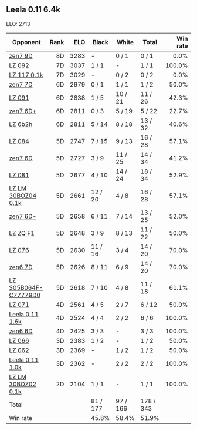 ## Leela 0.11 6.4k ##

ELO: 2713

Opponent | Rank | ELO | Black | White | Total | Win rate
---------|-----:|----:|-------|-------|-------|-------:
[zen7 9D](zen7%209D.md) | 8D | 3283 | - | 0 / 1 | 0 / 1 | 0.0%
[LZ 092](LZ%20092.md) | 7D | 3037 | 1 / 1 | - | 1 / 1 | 100.0%
[LZ 117 0.1k](LZ%20117%200.1k.md) | 7D | 3029 | - | 0 / 2 | 0 / 2 | 0.0%
[zen7 7D](zen7%207D.md) | 6D | 2979 | 0 / 1 | 1 / 1 | 1 / 2 | 50.0%
[LZ 091](LZ%20091.md) | 6D | 2838 | 1 / 5 | 10 / 21 | 11 / 26 | 42.3%
[zen7 6D+](zen7%206D+.md) | 6D | 2811 | 0 / 3 | 5 / 19 | 5 / 22 | 22.7%
[LZ 6b2h](LZ%206b2h.md) | 6D | 2811 | 5 / 14 | 8 / 18 | 13 / 32 | 40.6%
[LZ 084](LZ%20084.md) | 5D | 2747 | 7 / 15 | 9 / 13 | 16 / 28 | 57.1%
[zen7 6D](zen7%206D.md) | 5D | 2727 | 3 / 9 | 11 / 25 | 14 / 34 | 41.2%
[LZ 081](LZ%20081.md) | 5D | 2677 | 4 / 10 | 14 / 24 | 18 / 34 | 52.9%
[LZ LM 30BOZ04 0.1k](LZ%20LM%2030BOZ04%200.1k.md) | 5D | 2661 | 12 / 20 | 4 / 8 | 16 / 28 | 57.1%
[zen7 6D-](zen7%206D-.md) | 5D | 2658 | 6 / 11 | 7 / 14 | 13 / 25 | 52.0%
[LZ ZQ F1](LZ%20ZQ%20F1.md) | 5D | 2648 | 3 / 9 | 8 / 13 | 11 / 22 | 50.0%
[LZ 076](LZ%20076.md) | 5D | 2630 | 11 / 16 | 3 / 4 | 14 / 20 | 70.0%
[zen6 7D](zen6%207D.md) | 5D | 2626 | 8 / 11 | 6 / 9 | 14 / 20 | 70.0%
[LZ S05B064F-C77779D0](LZ%20S05B064F-C77779D0.md) | 5D | 2618 | 7 / 10 | 4 / 8 | 11 / 18 | 61.1%
[LZ 071](LZ%20071.md) | 4D | 2561 | 4 / 5 | 2 / 7 | 6 / 12 | 50.0%
[Leela 0.11 1.6k](Leela%200.11%201.6k.md) | 4D | 2524 | 4 / 4 | 2 / 2 | 6 / 6 | 100.0%
[zen6 6D](zen6%206D.md) | 4D | 2425 | 3 / 3 | - | 3 / 3 | 100.0%
[LZ 066](LZ%20066.md) | 3D | 2383 | 1 / 2 | - | 1 / 2 | 50.0%
[LZ 062](LZ%20062.md) | 3D | 2369 | - | 1 / 2 | 1 / 2 | 50.0%
[Leela 0.11 1.0k](Leela%200.11%201.0k.md) | 3D | 2362 | - | 2 / 2 | 2 / 2 | 100.0%
[LZ LM 30BOZ02 0.1k](LZ%20LM%2030BOZ02%200.1k.md) | 2D | 2104 | 1 / 1 | - | 1 / 1 | 100.0%
Total | | | 81 / 177 | 97 / 166 | 178 / 343 | 
Win rate| | | 45.8% | 58.4% | 51.9% | 
